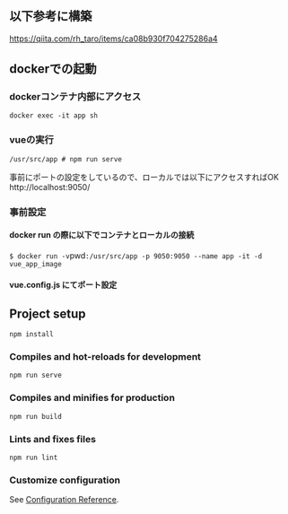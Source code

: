 # 

## 以下参考に構築
https://qiita.com/rh_taro/items/ca08b930f704275286a4

## dockerでの起動
### dockerコンテナ内部にアクセス
`docker exec -it app sh`
### vueの実行
`/usr/src/app # npm run serve`

事前にポートの設定をしているので、ローカルでは以下にアクセスすればOK
http://localhost:9050/

### 事前設定
#### docker run の際に以下でコンテナとローカルの接続
` $ docker run -v `pwd`:/usr/src/app -p 9050:9050 --name app -it -d vue_app_image `
#### vue.config.js にてポート設定


## Project setup
```
npm install
```

### Compiles and hot-reloads for development
```
npm run serve
```

### Compiles and minifies for production
```
npm run build
```

### Lints and fixes files
```
npm run lint
```

### Customize configuration
See [Configuration Reference](https://cli.vuejs.org/config/).


